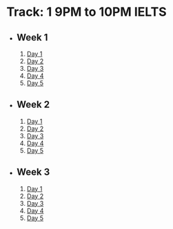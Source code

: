 # Track: 1 9PM to 10PM IELTS

- ## Week 1

   1. [Day 1](https://www.facebook.com/iCodeguru/videos/1228259671519283)
   2. [Day 2](https://www.facebook.com/iCodeguru/videos/1044187407225037)
   3. [Day 3](https://www.facebook.com/watch/?v=926336145919983)
   4. [Day 4](https://www.facebook.com/iCodeguru/videos/1167097181230840)
   5. [Day 5](https://www.facebook.com/iCodeguru/videos/294601087043367)

- ## Week 2

   1. [Day 1](https://www.facebook.com/iCodeguru/videos/1557468145120467)
   2. [Day 2](https://www.facebook.com/iCodeguru/videos/2179271572440970)
   3. [Day 3](https://www.facebook.com/iCodeguru/videos/470178899198514)
   4. [Day 4](https://www.facebook.com/iCodeguru/videos/1690982471660511)
   5. [Day 5](https://www.facebook.com/iCodeguru/videos/380406838410464)

- ## Week 3

   1. [Day 1](https://www.facebook.com/iCodeguru/videos/480841951493134)
   2. [Day 2](https://www.facebook.com/iCodeguru/videos/1051000599925121)
   3. [Day 3](https://www.facebook.com/iCodeguru/videos/3408316169477741)
   4. [Day 4](https://www.facebook.com/iCodeguru/videos/398976669502743)
   5. [Day 5](https://www.facebook.com/iCodeguru/videos/1887294601782384)

<!-- - ## Week 4

   1. [Day 1](https://www.facebook.com/iCodeguru/videos/808740528115434)
   2. [Day 2](https://www.facebook.com/iCodeguru/videos/1217371656121077)
   3. [Day 3](https://www.facebook.com/iCodeguru/videos/3920768101545644)
   4. [Day 4]()
   5. [Day 5]() -->

<!-- - ## Week 

   1. [Day 1]()
   2. [Day 2]()
   3. [Day 3]()
   4. [Day 4]()
   5. [Day 5]() -->